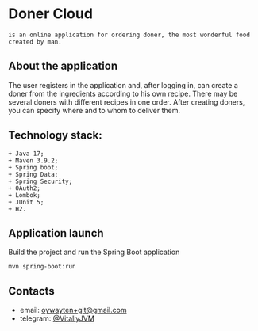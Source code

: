 # Doner Cloud 
`is an online application for ordering doner, the most wonderful food created by man.`

## About the application
The user registers in the application and, after logging in, can create a doner from the ingredients according to his own recipe.
There may be several doners with different recipes in one order. After creating doners, you can specify where and to whom to deliver them.

## Technology stack:
```text
+ Java 17;
+ Maven 3.9.2;
+ Spring boot;
+ Spring Data;
+ Spring Security;
+ OAuth2;
+ Lombok;
+ JUnit 5;
+ H2. 
```

## Application launch
Build the project and run the Spring Boot application

```shell
mvn spring-boot:run
```

## Contacts
+ email: [oywayten+git@gmail.com](mailto:oywayten+git@gmail.com)
+ telegram: [@VitaliyJVM](https://t.me/VitaliyJVM/ "go to t.me/VitaliyJVM")
